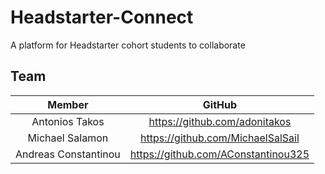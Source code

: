# Headstarter-Connect
A platform for Headstarter cohort students to collaborate


## Team
|    **Member**    |           **GitHub**          |
|:----------------:|:-----------------------------:|
| Antonios Takos | https://github.com/adonitakos |  
| Michael Salamon    |  https://github.com/MichaelSalSail |  
|   Andreas Constantinou | https://github.com/AConstantinou325 |       

